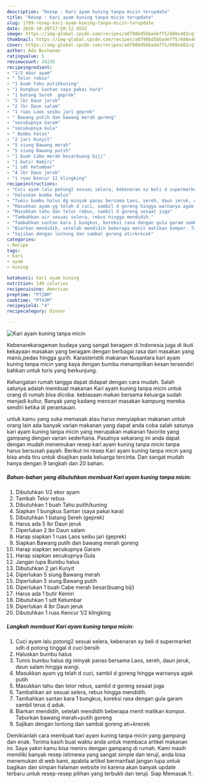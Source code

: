 ```yaml
---
description: "Resep : Kari ayam kuning tanpa micin terupdate"
title: "Resep : Kari ayam kuning tanpa micin terupdate"
slug: 1799-resep-kari-ayam-kuning-tanpa-micin-terupdate
date: 2020-10-20T17:50:12.455Z
image: https://img-global.cpcdn.com/recipes/a0798bd5b6adeff5/680x482cq70/kari-ayam-kuning-tanpa-micin-foto-resep-utama.jpg
thumbnail: https://img-global.cpcdn.com/recipes/a0798bd5b6adeff5/680x482cq70/kari-ayam-kuning-tanpa-micin-foto-resep-utama.jpg
cover: https://img-global.cpcdn.com/recipes/a0798bd5b6adeff5/680x482cq70/kari-ayam-kuning-tanpa-micin-foto-resep-utama.jpg
author: Ada Buchanan
ratingvalue: 5
reviewcount: 24235
recipeingredient:
- "1/2 ekor ayam"
- " Telor rebus"
- "1 buah Tahu putihkuning"
- "1 bungkus Santan saya pakai kara"
- "1 batang Sereh  geprek"
- "5 lbr Daun jeruk"
- "2 lbr Daun salam"
- "1 ruas Laos seibu jari geprek"
- " Bawang putih dan bawang merah goreng"
- "secukupnya Garam"
- "secukupnya Gula"
- " Bumbu halus"
- "2 jari Kunyit"
- "5 siung Bawang merah"
- "5 siung Bawang putih"
- "1 buah Cabe merah besarbuang biji"
- "1 butir Kemiri"
- "1 sdt Ketumbar"
- "4 lbr Daun jeruk"
- "1 ruas Kencur 12 klingking"
recipeinstructions:
- "Cuci ayam lalu potong2 sesuai selera, kebenaran sy beli d supermarket sdh d potong tinggal d cuci bersih"
- "Haluskan bumbu halus"
- "Tumis bumbu halus dg minyak panas bersama Laos, sereh, daun jeruk, daun salam hingga wangi."
- "Masukkan ayam yg telah d cuci, sambil d goreng hingga warnanya agak putih"
- "Masukkan tahu dan telor rebus, sambil d goreng sesaat juga"
- "Tambahkan air sesuai selera, rebus hingga mendidih."
- "Tambahkan santan kara 1 bungkus, koreksi rasa dengan gula garam sambil terus d aduk."
- "Biarkan mendidih, setelah mendidih beberapa menit matikan kompor. Taburkan bawang merah+putih goreng"
- "Sajikan dengan lontong dan sambal goreng ati+krecek"
categories:
- Recipe
tags:
- kari
- ayam
- kuning

katakunci: kari ayam kuning 
nutrition: 149 calories
recipecuisine: American
preptime: "PT28M"
cooktime: "PT43M"
recipeyield: "4"
recipecategory: Dinner

---
```



![Kari ayam kuning tanpa micin](https://img-global.cpcdn.com/recipes/a0798bd5b6adeff5/680x482cq70/kari-ayam-kuning-tanpa-micin-foto-resep-utama.jpg)

Kebenarekaragaman budaya yang sangat beragam di Indonesia juga di ikuti kekayaan masakan yang beragam dengan berbagai rasa dari masakan yang manis,pedas hingga gurih. Karasteristik makanan Nusantara kari ayam kuning tanpa micin yang kaya dengan bumbu menampilkan kesan tersendiri bahkan untuk turis yang berkunjung.


Kehangatan rumah tangga dapat didapat dengan cara mudah. Salah satunya adalah membuat makanan Kari ayam kuning tanpa micin untuk orang di rumah bisa dicoba. kebiasaan makan bersama keluarga sudah menjadi kultur, Banyak yang kadang mencari masakan kampung mereka sendiri ketika di perantauan.



untuk kamu yang suka memasak atau harus menyiapkan makanan untuk orang lain ada banyak varian makanan yang dapat anda coba salah satunya kari ayam kuning tanpa micin yang merupakan makanan favorite yang gampang dengan varian sederhana. Pasalnya sekarang ini anda dapat dengan mudah menemukan resep kari ayam kuning tanpa micin tanpa harus bersusah payah.
Berikut ini resep Kari ayam kuning tanpa micin yang bisa anda tiru untuk disajikan pada keluarga tercinta. Dan sangat mudah hanya dengan 9 langkah dan 20 bahan.


<!--inarticleads1-->

##### Bahan-bahan yang dibutuhkan membuat Kari ayam kuning tanpa micin:

1. Dibutuhkan 1/2 ekor ayam
1. Tambah  Telor rebus
1. Dibutuhkan 1 buah Tahu putih/kuning
1. Siapkan 1 bungkus Santan (saya pakai kara)
1. Dibutuhkan 1 batang Sereh  (geprek)
1. Harus ada 5 lbr Daun jeruk
1. Diperlukan 2 lbr Daun salam
1. Harap siapkan 1 ruas Laos seibu jari (geprek)
1. Siapkan  Bawang putih dan bawang merah goreng
1. Harap siapkan secukupnya Garam
1. Harap siapkan secukupnya Gula
1. Jangan lupa  Bumbu halus
1. Dibutuhkan 2 jari Kunyit
1. Diperlukan 5 siung Bawang merah
1. Diperlukan 5 siung Bawang putih
1. Diperlukan 1 buah Cabe merah besar(buang biji)
1. Harus ada 1 butir Kemiri
1. Dibutuhkan 1 sdt Ketumbar
1. Diperlukan 4 lbr Daun jeruk
1. Dibutuhkan 1 ruas Kencur 1/2 klingking




<!--inarticleads2-->

##### Langkah membuat  Kari ayam kuning tanpa micin:

1. Cuci ayam lalu potong2 sesuai selera, kebenaran sy beli d supermarket sdh d potong tinggal d cuci bersih
1. Haluskan bumbu halus
1. Tumis bumbu halus dg minyak panas bersama Laos, sereh, daun jeruk, daun salam hingga wangi.
1. Masukkan ayam yg telah d cuci, sambil d goreng hingga warnanya agak putih
1. Masukkan tahu dan telor rebus, sambil d goreng sesaat juga
1. Tambahkan air sesuai selera, rebus hingga mendidih.
1. Tambahkan santan kara 1 bungkus, koreksi rasa dengan gula garam sambil terus d aduk.
1. Biarkan mendidih, setelah mendidih beberapa menit matikan kompor. Taburkan bawang merah+putih goreng
1. Sajikan dengan lontong dan sambal goreng ati+krecek




Demikianlah cara membuat kari ayam kuning tanpa micin yang gampang dan enak. Terima kasih buat waktu anda untuk membaca artikel makanan ini. Saya yakin kamu bisa meniru dengan gampang di rumah. Kami masih memiliki banyak resep istimewa yang sangat simple dan teruji, anda bisa menemukan di web kami, apabila artikel bermanfaat jangan lupa untuk bagikan dan simpan halaman website ini karena akan banyak update terbaru untuk resep-resep pilihan yang terbukti dan teruji. Siap Memasak !!. 
